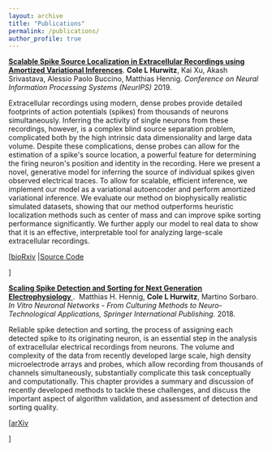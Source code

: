 ```yaml
---
layout: archive
title: "Publications"
permalink: /publications/
author_profile: true
---
```


<p>
<a href="https://arxiv.org/abs/1905.12375"><b>Scalable Spike Source Localization in Extracellular Recordings using Amortized Variational Inferences</b></a>.&nbsp;<b>Cole L Hurwitz</b>, Kai Xu, Akash Srivastava, Alessio Paolo Buccino, Matthias Hennig. <i>Conference on Neural Information Processing Systems (NeurIPS)</i>  2019.
</p>

Extracellular recordings using modern, dense probes provide detailed footprints of action potentials (spikes) from thousands of neurons simultaneously. Inferring the activity of single neurons from these recordings, however, is a complex blind source separation problem, complicated both by the high intrinsic data dimensionality and large data volume. Despite these complications, dense probes can allow for the estimation of a spike's source location, a powerful feature for determining the firing neuron's position and identity in the recording. Here we present a novel, generative model for inferring the source of individual spikes given observed electrical traces. To allow for scalable, efficient inference, we implement our model as a variational autoencoder and perform amortized variational inference. We evaluate our method on biophysically realistic simulated datasets, showing that our method outperforms heuristic localization methods such as center of mass and can improve spike sorting performance significantly. We further apply our model to real data to show that it is an effective, interpretable tool for analyzing large-scale extracellular recordings.

<p>
   [<a href="https://www.biorxiv.org/content/10.1101/656389v1">bioRxiv</a>
   |<a href="https://github.com/colehurwitz/vae_spike_localization">Source Code</a>

 ]
</p>

<p>
<a href="https://arxiv.org/abs/1809.01051"><b>Scaling Spike Detection and Sorting for Next Generation Electrophysiology
</b></a>.&nbsp; Matthias H. Hennig, <b>Cole L Hurwitz</b>, Martino Sorbaro. <i> In Vitro Neuronal Networks - From Culturing Methods to Neuro-Technological Applications, Springer International Publishing.</i> 2018.
</p>

Reliable spike detection and sorting, the process of assigning each detected spike to its originating neuron, is an essential step in the analysis of extracellular electrical recordings from neurons. The volume and complexity of the data from recently developed large scale, high density microelectrode arrays and probes, which allow recording from thousands of channels simultaneously, substantially complicate this task conceptually and computationally. This chapter provides a summary and discussion of recently developed methods to tackle these challenges, and discuss the important aspect of algorithm validation, and assessment of detection and sorting quality.
<p>
   [<a href="https://arxiv.org/abs/1809.01051">arXiv</a>

 ]
</p>
